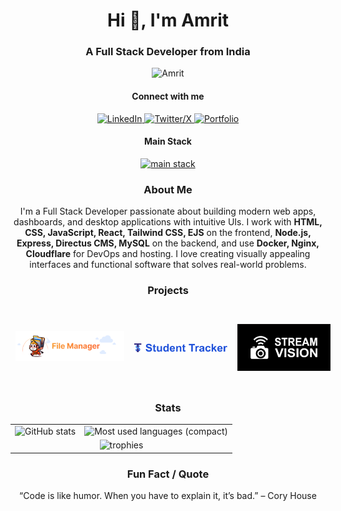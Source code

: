 <h1 align="center">Hi 👋, I'm Amrit</h1>
<h3 align="center">A Full Stack Developer from India</h3>

<p align="center">
    <img src="https://komarev.com/ghpvc/?username=codebyamrit&label=Profile%20views&color=0e75b6&style=flat" alt="Amrit" />
</p>

<h4 align="center">Connect with me</h4>
<p align="center">
    <a href="https://linkedin.com/in/amrit-sharma-b11b88124" target="_blank">
        <img src="https://skillicons.dev/icons?i=linkedin" height="40" alt="LinkedIn" />
    </a>
    <a href="https://twitter.com/me_amrit_sharma" target="_blank">
        <img src="https://skillicons.dev/icons?i=twitter" height="40" alt="Twitter/X" />
    </a>
    <a href="https://codebyamrit.co.in/" target="_blank">
        <img src="https://skillicons.dev/icons?i=github" height="40" alt="Portfolio" />
    </a>
</p>

<h4 align="center">Main Stack</h4>
<p align="center">
    <a href="#"><img src="https://skillicons.dev/icons?i=html,css,js,react,nodejs,mysql,docker,nginx" height="46" alt="main stack" /></a>
</p>


<h3 align="center">About Me</h3>
<p align="center">
I'm a Full Stack Developer passionate about building modern web apps, dashboards, and desktop applications with intuitive UIs. I work with <strong>HTML, CSS, JavaScript, React, Tailwind CSS, EJS</strong> on the frontend, <strong>Node.js, Express, Directus CMS, MySQL</strong> on the backend, and use <strong>Docker, Nginx, Cloudflare</strong> for DevOps and hosting. I love creating visually appealing interfaces and functional software that solves real-world problems.
</p>

<h3 align="center">Projects</h3>
<div align="center" style="display:flex; flex-direction: row; gap:16px; justify-content:center; align-items:center;">
    <div>
    <a href="https://codebyamrit.co.in/file_manager_2025/" target="_blank">
      <img src="https://raw.githubusercontent.com/CodeByAmrit/file_manager_2025/main/screenshots/banner.png" alt="StreamVision project card" width="820"  style="margin:8px;" />
    </a>
    </div>
    <div style="margin-top:20px;">
    <a href="https://edu.codebyamrit.co.in/" target="_blank">
      <img src="https://raw.githubusercontent.com/CodeByAmrit/school/5e4b126ebf1c8cd43b49f0213927914bb5e3dfe4/public/image/logo.svg" alt="StudentTracker project card" width="700"  style="margin:8px; padding-bottom:15px" />
    </a>
    </div>
    <div style="margin-top:20px;">
    <a href="https://cctvcameralive.in" target="_blank">
      <img src="https://github.com/CodeByAmrit/StreamVision/blob/master/public/images/banner.svg" alt="StudentTracker project card" width="700"  style="margin:8px; padding-bottom:15px" />
    </a>
    </div>

</div>

<h3 align="center">Stats</h3>
<div align="center">
    <table cols="5" border="0">
      <tr>
        <td colspan="3">
          <picture>
            <source srcset="https://lovekhatri-github-stats.vercel.app/api?username=codebyamrit&show_icons=true&locale=en&include_all_commits=true&bg_color=00000000&show=reviews,prs_merged&hide=stars,issues&hide_border=true" media="(prefers-color-scheme: light), (prefers-color-scheme: no-preference)" />
            <img alt="GitHub stats" width="100%" src="https://lovekhatri-github-stats.vercel.app/api?username=codebyamrit&show_icons=true&locale=en&bg_color=00000000&include_all_commits=true&show=reviews,prs_merged&hide=stars,issues&hide_border=true" />
          </picture>
        </td>
        <td colspan="2">
          <img alt="Most used languages (compact)" width="100%" src="https://lovekhatri-github-stats.vercel.app/api/top-langs/?username=codebyamrit&layout=compact&bg_color=00000000&hide_border=true" />
        </td>
      </tr>
      <tr>
        <td colspan="5" align="center">
          <img alt="trophies" width="860" src="https://github-profile-trophy.vercel.app/?username=codebyamrit&row=1&column=7&no-bg=true&no-frame=false&margin-w=5&margin-h=5&theme=flat&rank=-C,-?" />
        </td>
      </tr>
    </table>
</div>

<h3 align="center">Fun Fact / Quote</h3>
<p align="center">
“Code is like humor. When you have to explain it, it’s bad.” – Cory House
</p>


